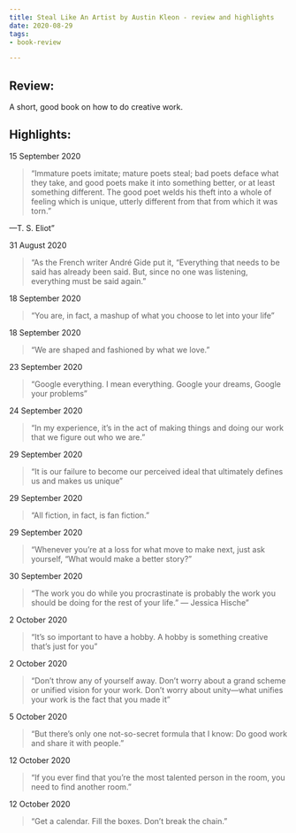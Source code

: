 ```yaml
---
title: Steal Like An Artist by Austin Kleon - review and highlights
date: 2020-08-29
tags:
- book-review

---
```

## Review:

A short, good book on how to do creative work.

## Highlights:

15 September 2020

> “Immature poets imitate; mature poets steal; bad poets deface what they take, and good poets make it into something better, or at least something different. The good poet welds his theft into a whole of feeling which is unique, utterly different from that from which it was torn.”

—T. S. Eliot”

31 August 2020

> “As the French writer André Gide put it, “Everything that needs to be said has already been said. But, since no one was listening, everything must be said again.”

18 September 2020

> “You are, in fact, a mashup of what you choose to let into your life”

  
18 September 2020

> “We are shaped and fashioned by what we love.”

23 September 2020

> “Google everything. I mean everything. Google your dreams, Google your problems”

24 September 2020

> “In my experience, it’s in the act of making things and doing our work that we figure out who we are.”

29 September 2020

> “It is our failure to become our perceived ideal that ultimately defines us and makes us unique”

29 September 2020

> “All fiction, in fact, is fan fiction.”

29 September 2020

> “Whenever you’re at a loss for what move to make next, just ask yourself, “What would make a better story?”

30 September 2020

> “The work you do while you procrastinate is probably the work you should be doing for the rest of your life.” — Jessica Hische”


2 October 2020

> “It’s so important to have a hobby. A hobby is something creative that’s just for you”

2 October 2020

> “Don’t throw any of yourself away. Don’t worry about a grand scheme or unified vision for your work. Don’t worry about unity—what unifies your work is the fact that you made it”

5 October 2020

> “But there’s only one not-so-secret formula that I know: Do good work and share it with people.”

12 October 2020

> “If you ever find that you’re the most talented person in the room, you need to find another room.”

12 October 2020

> “Get a calendar. Fill the boxes. Don’t break the chain.”